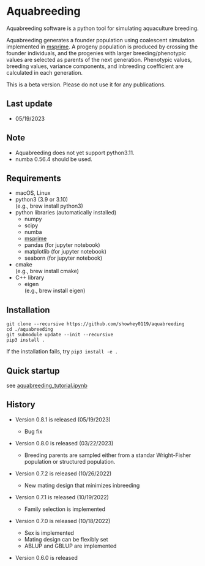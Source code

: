 # Aquabreeding

Aquabreeding software is a python tool for simulating aquaculture breeding.

Aquabreeding generates a founder population using coalescent simulation implemented in [msprime](https://tskit.dev/msprime/docs/stable/intro.html).  A progeny population is produced by crossing the founder individuals, and the progenies with larger breeding/phenotypic values are selected as parents of the next generation.  Phenotypic values, breeding values, variance components, and inbreeding coefficient are calculated in each generation.

This is a beta version.  Please do not use it for any publications.


## Last update
- 05/19/2023


## Note
- Aquabreeding does not yet support python3.11.  
- numba 0.56.4 should be used.  


## Requirements
- macOS, Linux
- python3 (3.9 or 3.10)  
  (e.g., brew install python3)
- python libraries (automatically installed)
    - numpy
    - scipy
    - numba  
    - [msprime](https://tskit.dev/msprime/docs/stable/intro.html)  
    - pandas (for jupyter notebook)  
    - matplotlib (for jupyter notebook)  
    - seaborn (for jupyter notebook)  
- cmake  
  (e.g., brew install cmake)
- C++ library
    - eigen  
      (e.g., brew install eigen)


## Installation
`git clone --recursive https://github.com/showhey0119/aquabreeding`  
`cd ./aquabreeding`  
`git submodule update --init --recursive`  
`pip3 install .`  

If the installation fails, try
`pip3 install -e .`  



## Quick startup
see [aquabreeding\_tutorial.ipynb](https://github.com/showhey0119/aquabreeding/blob/master/aquabreeding_tutorial.ipynb)


## History
- Version 0.8.1 is released (05/19/2023)  
    - Bug fix  

- Version 0.8.0 is released (03/22/2023)  
    - Breeding parents are sampled either from a standar Wright-Fisher population or structured population.

- Version 0.7.2 is released (10/26/2022)  
    - New mating design that minimizes inbreeding  

- Version 0.7.1 is released (10/19/2022)  
    - Family selection is implemented  

- Version 0.7.0 is released (10/18/2022)  
    - Sex is implemented  
    - Mating design can be flexibly set  
    - ABLUP and GBLUP are implemented  

- Version 0.6.0 is released
